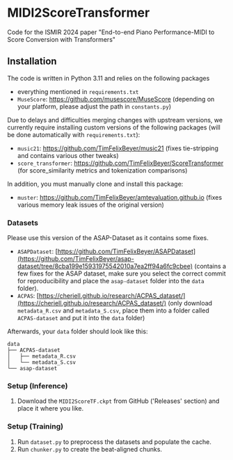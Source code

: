 # MIDI2ScoreTransformer
Code for the ISMIR 2024 paper "End-to-end Piano Performance-MIDI to Score Conversion with Transformers"

## Installation
The code is written in Python 3.11 and relies on the following packages
- everything mentioned in `requirements.txt`
- `MuseScore`: https://github.com/musescore/MuseScore (depending on your platform, please adjust the path in `constants.py`)


Due to delays and difficulties merging changes with upstream versions, we currently require installing custom versions of the following packages (will be done automatically with `requirements.txt`):

- `music21`: https://github.com/TimFelixBeyer/music21 (fixes tie-stripping and contains various other tweaks)
- `score_transformer`: https://github.com/TimFelixBeyer/ScoreTransformer (for score_similarity metrics and tokenization comparisons)

In addition, you must manually clone and install this package:
- `muster`: https://github.com/TimFelixBeyer/amtevaluation.github.io (fixes various memory leak issues of the original version)

### Datasets
Please use this version of the ASAP-Dataset as it contains some fixes.

- `ASAPDataset`: [https://github.com/TimFelixBeyer/ASAPDataset](https://github.com/TimFelixBeyer/asap-dataset/tree/8cba199e15931975542010a7ea2ff94a6fc9cbee) (contains a few fixes for the ASAP dataset, make sure you select the correct commit for reproducibility and place the `asap-dataset` folder into the `data` folder).
- `ACPAS`: [https://cheriell.github.io/research/ACPAS_dataset/](https://cheriell.github.io/research/ACPAS_dataset/) (only download `metadata_R.csv` and `metadata_S.csv`, place them into a folder called `ACPAS-dataset` and put it into the `data` folder)

Afterwards, your `data` folder should look like this:
```
data
├── ACPAS-dataset
│   ├── metadata_R.csv
│   └── metadata_S.csv
└── asap-dataset
```

### Setup (Inference)
1. Download the `MIDI2ScoreTF.ckpt` from GitHub ('Releases' section) and place it where you like.


### Setup (Training)
1. Run `dataset.py` to preprocess the datasets and populate the cache.
2. Run `chunker.py` to create the beat-aligned chunks.
